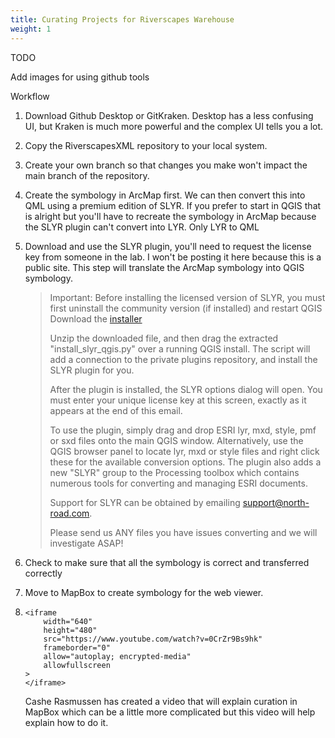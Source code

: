 ```yaml
---
title: Curating Projects for Riverscapes Warehouse
weight: 1
---
```


TODO

Add images for using github tools

Workflow

1. Download Github Desktop or GitKraken. Desktop has a less confusing UI, but Kraken is much more powerful and the complex UI tells you a lot.

2. Copy the RiverscapesXML repository to your local system.

3. Create your own branch so that changes you make won't impact the main branch of the repository.

4. Create the symbology in ArcMap first. We can then convert this into QML using a premium edition of SLYR. If you prefer to start in QGIS that is alright but you'll have to recreate the symbology in ArcMap because the SLYR plugin can't convert into LYR. Only LYR to QML

5. Download and use the SLYR plugin, you'll need to request the license key from someone in the lab. I won't be posting it here because this is a public site. This step will translate the ArcMap symbology into QGIS symbology.

   > Important: Before installing the licensed version of SLYR, you must first uninstall the community version (if installed) and restart QGIS
   >  Download the [installer](https://usuwatershed:JloiY%24%29o%7Bskp@north-road.com/qgis_plugins/2872eb8e-bc44-46ac-9f11-f124c0ce4915/slyr_install.zip)
   >
   > Unzip the downloaded file, and then drag the extracted "install_slyr_qgis.py" over a running QGIS install. The script will add a connection to the private plugins repository, and install the SLYR plugin for you.
   >
   > After the plugin is installed, the SLYR options dialog will open. You must enter your unique license key at this screen, exactly as it appears at the end of this email.
   >
   > To use the plugin, simply drag and drop ESRI lyr, mxd, style, pmf or sxd  files onto the main QGIS window. Alternatively, use the QGIS browser panel to locate lyr,  mxd or style files and right click these for the available conversion  options. The plugin also adds a new "SLYR" group to the Processing toolbox which contains numerous tools for converting and managing ESRI documents.
   >
   > Support for SLYR can be obtained by emailing support@north-road.com.
   >
   > Please send us ANY files you have issues converting and we will investigate ASAP!

6. Check to make sure that all the symbology is correct and transferred correctly

7. Move to MapBox to create symbology for the web viewer.

8. ```
   <iframe
       width="640"
       height="480"
       src="https://www.youtube.com/watch?v=0CrZr9Bs9hk"
       frameborder="0"
       allow="autoplay; encrypted-media"
       allowfullscreen
   >
   </iframe>
   ```

   Cashe Rasmussen has created a video that will explain curation in MapBox which can be a little more complicated but this video will help explain how to do it.